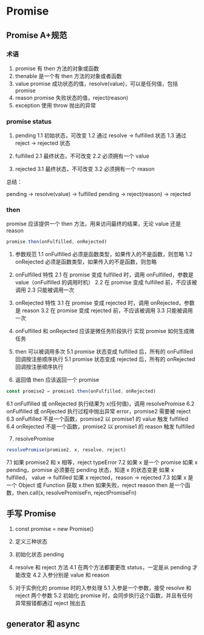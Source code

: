 # Promise

## Promise A+规范

### 术语

1. promise 有 then 方法的对象或函数
2. thenable 是一个有 then 方法的对象或者函数
3. value promise 成功状态的值，resolve(value)，可以是任何值，包括 promise
4. reason promise 失败状态的值，reject(reason)
5. exception 使用 throw 抛出的异常

### promise status

1. pending
   1.1 初始状态，可改变
   1.2 通过 resolve -> fulfilled 状态
   1.3 通过 reject -> rejected 状态

2. fulfilled
   2.1 最终状态，不可改变
   2.2 必须拥有一个 value

3. rejected
   3.1 最终状态，不可改变
   3.2 必须拥有一个 reason

总结：

pending -> resolve(value) -> fulfilled
pending -> reject(reason) -> rejected

### then

promise 应该提供一个 then 方法，用来访问最终的结果，无论 value 还是 reason

```js
promise.then(onFulfilled, onRejected)
```

1. 参数规范
   1.1 onFulfilled 必须是函数类型，如果传入的不是函数，则忽略
   1.2 onRejected 必须是函数类型，如果传入的不是函数，则忽略

2. onFulfilled 特性
   2.1 在 promise 变成 fulfilled 时，调用 onFulfilled，参数是 value（onFulfilled 的调用时机）
   2.2 在 promise 变成 fulfilled 前，不应该被调用
   2.3 只能被调用一次

3. onRejected 特性
   3.1 在 promise 变成 rejected 时，调用 onRejected，参数是 reason
   3.2 在 promise 变成 rejected 前，不应该被调用
   3.3 只能被调用一次

4. onFulfilled 和 onRejected 应该是微任务阶段执行
   实现 promise 如何生成微任务

5. then 可以被调用多次
   5.1 promise 状态变成 fulfilled 后，所有的 onFulfilled 回调按注册顺序执行
   5.1 promise 状态变成 rejected 后，所有的 onRejected 回调按注册顺序执行

6. 返回值
   then 应该返回一个 promise

```js
const promise2 = promise1.then(onFulfilled, onRejected)
```

6.1 onFulfilled 或 onRejected 执行结果为 x(任何值)，调用 resolvePromise
6.2 onFulfilled 或 onRjected 执行过程中抛出异常 error，promise2 需要被 reject
6.3 onFulfilled 不是一个函数，promise2 以 promise1 的 value 触发 fulfilled
6.4 onRejected 不是一个函数，promise2 以 promise1 的 reason 触发 fulfilled

7. resolvePromise

```js
resolvePromise(promise2, x, resolve, reject)
```

7.1 如果 promise2 和 x 相等，reject typeError
7.2 如果 x 是一个 promise
如果 x pending，promise 必须要在 pending 状态，知道 x 的状态变更
如果 x fulfilled， value -> fulfilled
如果 x rejected，reason -> rejected
7.3 如果 x 是一个 Object 或 Function
获取 x.then 如果失败，reject reason
then 是一个函数，then.call(x, resolvePromiseFn, rejectPromiseFn)

## 手写 Promise

1. const promise = new Promise()

2. 定义三种状态

3. 初始化状态 pending

4. resolve 和 reject 方法
   4.1 在两个方法都要更改 status，一定是从 pending 才能改变
   4.2 入参分别是 value 和 reason

5. 对于实例化的 promise 时的入参处理
   5.1 入参是一个参数，接受 resolve 和 reject 两个参数
   5.2 初始化 promise 时，会同步执行这个函数，并且有任何异常报错都通过 reject 抛出去

## generator 和 async

